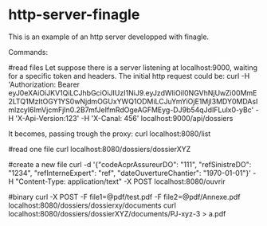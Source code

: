 # http-server-finagle

This is an example of an http server developped with finagle.

Commands:

#read files
Let suppose there is a server listening at localhost:9000, waiting for a specific token and headers. The initial http request could be:
curl -H 'Authorization: Bearer eyJ0eXAiOiJKV1QiLCJhbGciOiJIUzI1NiJ9.eyJzdWIiOiI0NGVhNjUwZi00MmE2LTQ1MzItOGY1YS0wNjdmOGUxYWQ1ODMiLCJuYmYiOjE1MjI3MDY0MDAsImlzcyI6ImVjcmFjIn0.2B7mfJeIfmRdOgeAGFMEyg-DJ9b54qJdIFLulx0-yBc' -H 'X-Api-Version:123' -H 'X-Canal: 456' localhost:9000/api/dossiers

It becomes, passing trough the proxy:
curl localhost:8080/list 

#read one file
curl localhost:8080/dossiers/dossierXYZ

#create a new file
curl -d '{"codeAcprAssureurDO": "111", "refSinistreDO": "1234", "refInterneExpert": "ref", "dateOuvertureChantier": "1970-01-01"}' -H "Content-Type: application/text" -X POST localhost:8080/ouvrir 

#binary
curl -X POST -F file1=@pdf/test.pdf -F file2=@pdf/Annexe.pdf  localhost:8080/dossiers/dossierxy/documents 
curl localhost:8080/dossiers/dossierXYZ/documents/PJ-xyz-3 > a.pdf
